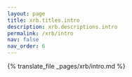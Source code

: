 ```yaml
---
layout: page
title: xrb.titles.intro
description: xrb.descriptions.intro
permalink: /xrb/intro
nav: false
nav_order: 6
---
```


{% translate_file _pages/xrb/intro.md %}
